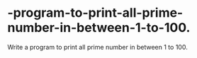 # -program-to-print-all-prime-number-in-between-1-to-100.
Write a program to print all prime number in between 1 to 100.
